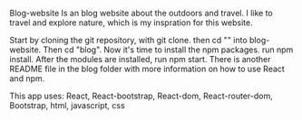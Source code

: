 Blog-website 
Is an blog website about the outdoors and travel. I like to travel and explore nature, which is my inspration for this website. 


Start by cloning the git repository, with git clone. then cd "" into blog-website. Then cd "blog". Now it's time to install the npm packages. run npm install. After the modules are installed, run npm start. There is another README file in the blog folder with more information on how to use React and npm.

This app uses:
React,
React-bootstrap,
React-dom,
React-router-dom,
Bootstrap,
html,
javascript,
css